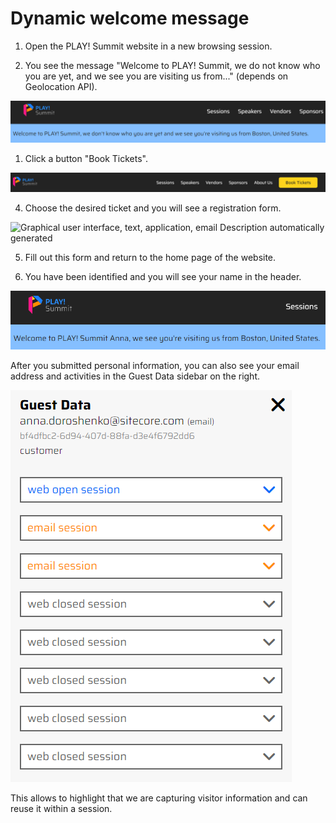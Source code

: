 # Dynamic welcome message

1. Open the PLAY! Summit website in a new browsing session. 

2. You see the message "Welcome to PLAY! Summit, we do not know who you
    are yet, and we see you are visiting us from..." (depends on
    Geolocation API).

![Graphical user interface ](./media/image1.png)

1. Click a button "Book Tickets".

![Book tickets button](./media/image2.png)

4. Choose the desired ticket and you will see a registration form.

![Graphical user interface, text, application, email Description
automatically generated](./media/image3.png)

5. Fill out this form and return to the home page of the website.

6. You have been identified and you will see your name in the header.

![Graphical user interface](./media/image4.png)

After you submitted personal information, you can also see your email
address and activities in the Guest Data sidebar on the right.

![Graphical user interface, text](./media/image5.png)

This allows to highlight that we are capturing visitor information and
can reuse it within a session.
